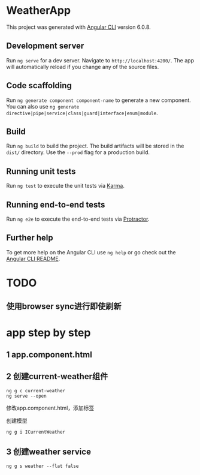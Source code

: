 # WeatherApp

This project was generated with [Angular CLI](https://github.com/angular/angular-cli) version 6.0.8.

## Development server

Run `ng serve` for a dev server. Navigate to `http://localhost:4200/`. The app will automatically reload if you change any of the source files.

## Code scaffolding

Run `ng generate component component-name` to generate a new component. You can also use `ng generate directive|pipe|service|class|guard|interface|enum|module`.

## Build

Run `ng build` to build the project. The build artifacts will be stored in the `dist/` directory. Use the `--prod` flag for a production build.

## Running unit tests

Run `ng test` to execute the unit tests via [Karma](https://karma-runner.github.io).

## Running end-to-end tests

Run `ng e2e` to execute the end-to-end tests via [Protractor](http://www.protractortest.org/).

## Further help

To get more help on the Angular CLI use `ng help` or go check out the [Angular CLI README](https://github.com/angular/angular-cli/blob/master/README.md).

# TODO 

## 使用browser sync进行即使刷新

# app step by step

## 1 app.component.html

## 2 创建current-weather组件
```
ng g c current-weather
ng serve --open
```

修改app.component.html，添加<app-current-weather>标签

创建模型
```
ng g i ICurrentWeather
```

## 3 创建weather service
```
ng g s weather --flat false
```


